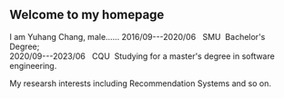 ## Welcome to my homepage


I am Yuhang Chang, male......
2016/09---2020/06  &nbsp;&nbsp;SMU&nbsp;&nbsp;Bachelor's Degree;<br />
2020/09---2023/06  &nbsp;&nbsp;CQU&nbsp;&nbsp;Studying for a master's degree in software engineering.


My researsh interests including Recommendation Systems and so on.
